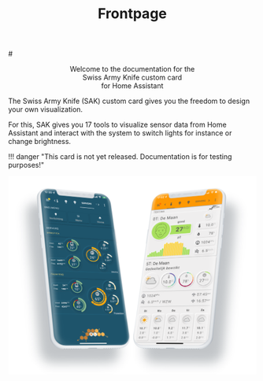 ﻿---
title: Frontpage
template: overrides/home-sak.html
---

#<center> Welcome to the documentation for the <br>Swiss Army Knife custom card <br>for Home Assistant</center>

The Swiss Army Knife (SAK) custom card gives you the freedom to design your own visualization.

For this, SAK gives you 17 tools to visualize sensor data from Home Assistant and interact with the system to switch lights for instance or change brightness.

!!! danger "This card is not yet released. Documentation is for testing purposes!"

[![SAK Example Main]][SAK Example Main]

  [SAK Example Main]: assets/screenshots/sak-double-example-transparent-v2.png

